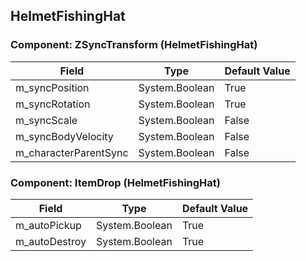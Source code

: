 ## HelmetFishingHat

### Component: ZSyncTransform (HelmetFishingHat)

|Field|Type|Default Value|
|-----|----|-------------|
|m_syncPosition|System.Boolean|True|
|m_syncRotation|System.Boolean|True|
|m_syncScale|System.Boolean|False|
|m_syncBodyVelocity|System.Boolean|False|
|m_characterParentSync|System.Boolean|False|

### Component: ItemDrop (HelmetFishingHat)

|Field|Type|Default Value|
|-----|----|-------------|
|m_autoPickup|System.Boolean|True|
|m_autoDestroy|System.Boolean|True|

